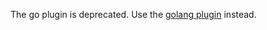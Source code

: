 The go plugin is deprecated. Use the [golang plugin](https://github.com/ThoTrung/ohmyzsh/tree/master/plugins/golang) instead.
